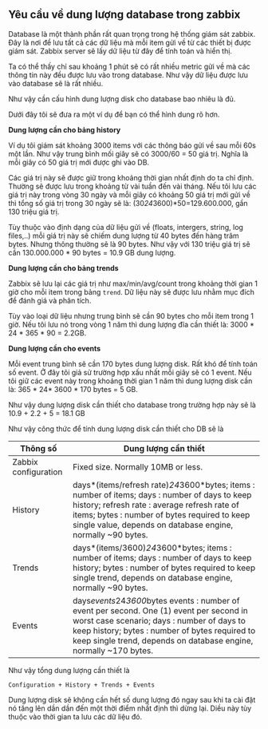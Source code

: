 ## Yêu cầu về dung lượng database trong zabbix

Database là một thành phần rất quan trọng trong hệ thống giám sát zabbix. Đây là nơi để lưu tất cả các dữ liệu mà mỗi item gửi về từ các thiết bị được giám sát. Zabbix server sẽ lấy dữ liệu từ đây để tính toán và hiển thị. 

Ta có thể thấy chỉ sau khoảng 1 phút sẽ có rất nhiều metric gửi về mà các thông tin này đều được lưu vào trong database.  Như vậy dữ liệu được lưu vào database sẽ là rất nhiều.

Như vậy cần cấu hình dung lượng disk cho database bao nhiêu là đủ.

Dưới đây tôi sẽ đưa ra một ví dụ để bạn có thể hình dung rõ hơn.

**Dung lượng cần cho bảng history**

Ví dụ tôi giám sát khoảng 3000 items với các thông báo gửi về sau mỗi 60s một lần. Như vậy trung bình mối giây sẽ có 3000/60 = 50 giá trị. Nghĩa là mỗi giây có 50 giá trị mới được ghi vào DB.

Các giá trị này sẽ được giữ trong khoảng thời gian nhất định do ta chỉ định. Thường sẽ được lưu trong khoảng từ vài tuần đến vài tháng. Nếu tôi lưu các giá trị này trong vòng 30 ngày và mỗi giây có khoảng 50 giá trị mới gửi về thì tổng số giá trị trong 30 ngày sẽ là: (30*24*3600)*50=129.600.000, gần 130 triệu giá trị.

Tùy thuộc vào định dạng của dữ liệu gửi về (floats, intergers, string, log files,..) mỗi giá trị này sẽ chiếm dung lượng từ 40 bytes đến hàng trăm bytes. Nhưng thông thường sẽ là 90 bytes. Như vậy với 130 triệu giá trị sẽ cần 130.000.000 * 90 bytes = 10.9 GB dung lượng.

**Dung lượng cần cho bảng trends**

Zabbix sẽ lưu lại các giá trị như max/min/avg/count trong khoảng thời gian 1 giờ cho mỗi item trong bảng `trend`. Dữ liệu này sẽ được lưu nhằm mục đích để đánh giá và phân tích.

Tùy vào loại dữ liệu nhưng trung bình sẽ cần 90 bytes cho mỗi item trong 1 giờ. Nếu tôi lưu nó trong vòng 1 năm thì dung lượng đĩa cần thiết là: 3000 * 24 * 365 * 90 = 2.2GB.

**Dung lượng cần cho events**

Mỗi event trung bình sẽ cần 170 bytes dung lượng disk. Rất khó để tính toán số event. Ở đây tôi giả sử trường hợp xấu nhất mỗi giây sẽ có 1 event. Nếu tôi giữ các event này trong khoảng thời gian 1 năm thì dung lượng disk cần là: 365 * 24* 3600 * 170 bytes = 5 GB.

Như vậy dung lượng disk cần thiết cho database trong trường hợp này sẽ là 10.9 + 2.2 + 5 = 18.1 GB

Như vậy công thức để tính dung lượng disk cần thiết cho DB sẽ là

| Thông số | Dung lượng cần thiết |
| -------- | -------------------- |
| Zabbix configuration | Fixed size. Normally 10MB or less. |
| History | days*(items/refresh rate)*24*3600*bytes;     items : number of items;     days : number of days to keep history; refresh rate : average    refresh rate of items;      bytes : number of bytes required to keep single value, depends on database engine, normally ~90 bytes.|
| Trends | days*(items/3600)*24*3600*bytes;  items : number of items; days :  number of days to keep history;  bytes : number of bytes required to keep single trend, depends on database engine, normally ~90 bytes. |
| Events | days*events*24*3600*bytes    events : number of event per second.    One (1) event per second in worst case scenario;    days : number of days to keep history;   bytes : number of bytes required to keep single trend, depends on database engine, normally ~170 bytes. |

Như vậy tổng dung lượng cần thiết là 

```
Configuration + History + Trends + Events
```

Dung lượng disk sẽ không cần hết số dung lượng đó ngay sau khi ta cài đặt nó tăng lên dần dần đến một thời điểm nhất định thì dừng lại. Diều này tùy thuộc vào thời gian ta lưu các dữ liệu đó.